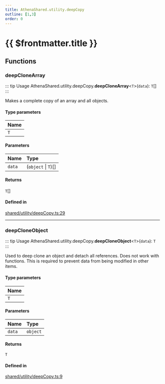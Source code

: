 ```yaml
---
title: AthenaShared.utility.deepCopy
outline: [1,3]
order: 0
---
```


# {{ $frontmatter.title }}


## Functions

### deepCloneArray

::: tip Usage
AthenaShared.utility.deepCopy.**deepCloneArray**<`T`\>(`data`): `T`[]
:::

Makes a complete copy of an array and all objects.

#### Type parameters

| Name |
| :------ |
| `T` |

#### Parameters

| Name | Type |
| :------ | :------ |
| `data` | (`object` \| `T`)[] |

#### Returns

`T`[]

#### Defined in

[shared/utility/deepCopy.ts:29](https://github.com/Stuyk/altv-athena/blob/16e0acc/src/core/shared/utility/deepCopy.ts#L29)

___

### deepCloneObject

::: tip Usage
AthenaShared.utility.deepCopy.**deepCloneObject**<`T`\>(`data`): `T`
:::

Used to deep clone an object and detach all references.
Does not work with functions.
This is required to prevent data from being modified in other items.

#### Type parameters

| Name |
| :------ |
| `T` |

#### Parameters

| Name | Type |
| :------ | :------ |
| `data` | `object` |

#### Returns

`T`

#### Defined in

[shared/utility/deepCopy.ts:9](https://github.com/Stuyk/altv-athena/blob/16e0acc/src/core/shared/utility/deepCopy.ts#L9)
